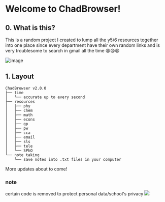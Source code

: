 # Welcome to ChadBrowser!
## 0. What is this?
This is a random project I created to lump all the y5/6 resources together into one place since every department have their own random links and is very troublesome to search in gmail all the time 😩😩😩

![image](https://github.com/cpp-johnny/ChadBrowser/assets/119715263/100881ef-3dff-42ed-87df-f64a1ba08909)

## 1. Layout

```
ChadBrowser v2.0.0
├── time
│   └── accurate up to every second
├── resources
│   ├── phy
│   ├── chem
│   ├── math
│   ├── econs
│   ├── gp
│   ├── pw
│   ├── cca
│   ├── email
│   ├── sls
│   ├── tele
│   └── SPhO
└── note taking
    └── save notes into .txt files in your computer
```
More updates about to come!

### note
certain code is removed to protect personal data/school's privacy
![](https://img.shields.io/badge/version-2.0.0-6A5ACD)

